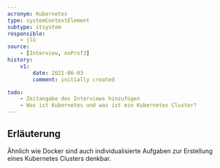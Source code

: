 ```yaml
---
acronym: Kubernetes
type: systemContextElement
subtype: itsystem
responsible:
    - jlü
source:
    - [Interview, nnProf3]
history:
    v1:
        date: 2021-06-03
        comment: initially created

todo:
    - Zeitangabe des Interviews hinzufügen
    - Was ist Kubernetes und was ist ein Kubernetes Cluster?
---
```

## Erläuterung
Ähnlich wie Docker sind auch individualisierte Aufgaben zur Erstellung eines 
Kubernetes Clusters denkbar.



